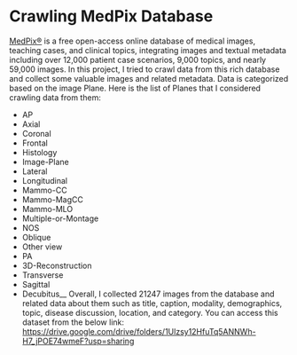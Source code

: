 # Crawling MedPix Database
[MedPix®](https://medpix.nlm.nih.gov/home) is a free open-access online database of medical images, teaching cases, and clinical topics, integrating images and textual metadata including over 12,000 patient case scenarios, 9,000 topics, and nearly 59,000 images. In this project, I tried to crawl data from this rich database and collect some valuable images and related metadata. Data is categorized based on the image Plane. Here is the list of Planes that I considered crawling data from them:
- AP
- Axial
- Coronal
- Frontal
- Histology
- Image-Plane
- Lateral
- Longitudinal
- Mammo-CC
- Mammo-MagCC
- Mammo-MLO
- Multiple-or-Montage
- NOS
- Oblique
- Other view
- PA
- 3D-Reconstruction
- Transverse
- Sagittal
- Decubitus__
Overall, I collected 21247 images from the database and related data about them such as title, caption, modality, demographics, topic, disease discussion, location, and category.
You can access this dataset from the below link:
https://drive.google.com/drive/folders/1Ulzsy12HfuTq5ANNWh-H7_jPOE74wmeF?usp=sharing
